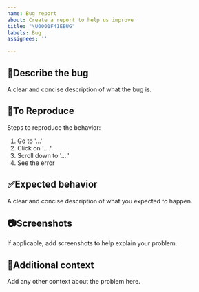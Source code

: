 ```yaml
---
name: Bug report
about: Create a report to help us improve
title: "\U0001F41EBUG"
labels: Bug
assignees: ''

---
```


## 🐞Describe the bug
A clear and concise description of what the bug is.

## 🔢To Reproduce
Steps to reproduce the behavior:
1. Go to '...'
2. Click on '....'
3. Scroll down to '....'
4. See the error

## ✅Expected behavior
A clear and concise description of what you expected to happen.

## 📷Screenshots
If applicable, add screenshots to help explain your problem.

## 🚨Additional context
Add any other context about the problem here.

